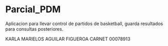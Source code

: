 # Parcial_PDM
Aplicacion para llevar control de partidos de basketball, guarda resultados para consultas posteriores.

KARLA MARIELOS AGUILAR FIGUEROA
CARNET 00078913
